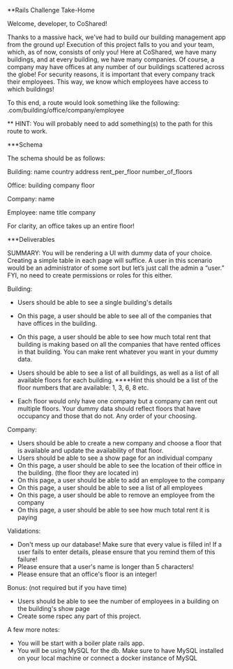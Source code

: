 **Rails Challenge Take-Home

Welcome, developer, to CoShared! 

Thanks to a massive hack, we've had to build our building management app from the ground up! Execution of this project falls to you and your team, which, as of now, consists of only you! 
Here at CoShared, we have many buildings, and at every building, we have many companies. Of course, a company may have offices at any number of our buildings scattered across the globe! For security reasons, it is important that every company track their employees. This way, we know which employees have access to which buildings!

To this end, a route would look something like the following:
<domain>.com/building/office/company/employee


** HINT: You will probably need to add something(s) to the path for this route to work.
 
***Schema

The schema should be as follows:

Building:
  name
  country
  address
  rent_per_floor
  number_of_floors
  
Office:
  building
  company
  floor
  
Company:
  name
  
Employee:
  name
  title
  company
  
For clarity, an office takes up an entire floor!


***Deliverables


SUMMARY: You will be rendering a UI with dummy data of your choice. Creating a simple table in each page will suffice. A user in this scenario would be an administrator of some sort but let’s just call the admin a “user.” FYI, no need to create permissions or roles for this either.

Building:

 - Users should be able to see a single building's details
 - On this page, a user should be able to see all of the companies that have offices in the building.
 - On this page, a user should be able to see how much total rent that building is making based on all the companies that have rented offices in that building. You can make rent whatever you want in your dummy data.
 - Users should be able to see a list of all buildings, as well as a list of all available floors for each building.
    ****Hint this should be a list of the floor numbers that are available: 1, 3, 6, 8 etc. 

 - Each floor would only have one company but a company can rent out multiple floors.
Your dummy data should reflect floors that have occupancy and those that do not. Any order of your choosing.
 
 
Company:

 - Users should be able to create a new company and choose a floor that is available and update the availability of that floor.
 - Users should be able to see a show page for an individual company
 - On this page, a user should be able to see the location of their office in the building. (the floor they are located in)
 - On this page, a user should be able to add an employee to the company
 - On this page, a user should be able to see a list of all employees
 - On this page, a user should be able to remove an employee from the company
 - On this page, a user should be able to see how much total rent it is paying
 
Validations:

 - Don't mess up our database! Make sure that every value is filled in! If a user fails to enter details, please ensure that you remind them of this failure!
 - Please ensure that a user's name is longer than 5 characters!
 - Please ensure that an office's floor is an integer!

Bonus: (not required but if you have time)
 
 - Users should be able to see the number of employees in a building on the building's show page
 - Create some rspec any part of this project. 


A few more notes: 

 - You will be start with a boiler plate rails app. 
 - You will be using MySQL for the db. Make sure to have MySQL installed on your local machine or connect a docker instance of MySQL

